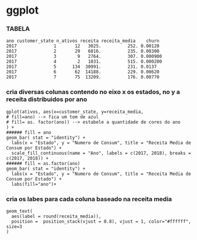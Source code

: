 # ggplot
### TABELA

    ano customer_state n_ativos receita receita_media    churn
    2017              1       12   3025.          252. 0.00120 
    2017              2       29   6816.          235. 0.00300 
    2017              3        9   2764.          307. 0.000900
    2017              4        2   1031.          515. 0.000200
    2017              5      134  30991.          231. 0.0137  
    2017              6       62  14188.          229. 0.00620 
    2017              7       75  13209.          176. 0.00770 

### cria diversas colunas contendo no eixo x os estados, no y a receita distribuidos por ano
    gplot(ativos, aes(x=customer_state, y=receita_media, 
    # fill=ano) --> fica um tom de azul
    # fill= as. factor(ano)) --> estabele a quantidade de cores do ano
    ) + 
    ###### fill = ano 
    geom_bar( stat = "identity") + 
      labs(x = "Estado", y = "Numero de Consum", title = "Receita Media de Consum por Estado") +
      scale_fill_continuous(name = "Ano", labels = c(2017, 2018), breaks = c(2017, 2018)) + 
    ###### fill = as.factor(ano) 
    geom_bar( stat = "identity") + 
      labs(x = "Estado", y = "Numero de Consum", title = "Receita Media de Consum por Estado") +
      labs(fill="ano")+
       
     
### cria os labes para cada coluna baseado na receita media
    geom_text(
      aes(label = round(receita_media)),
      position =  position_stack(vjust = 0.8), vjust = 1, color="#ffffff", size=3
    ) 
    
    
